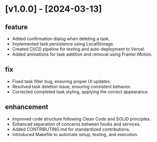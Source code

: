 # [v1.0.0] - [2024-03-13]

## feature
- Added confirmation dialog when deleting a task.
- Implemented task persistence using LocalStorage.
- Created CI/CD pipeline for testing and auto-deployment to Vercel.
- Added animations for task addition and removal using Framer Motion.

## fix
- Fixed task filter bug, ensuring proper UI updates.
- Resolved task deletion issue, ensuring consistent behavior.
- Corrected completed task styling, applying the correct appearance.

## enhancement
- Improved code structure following Clean Code and SOLID principles.
- Enhanced separation of concerns between hooks and services.
- Added CONTRIBUTING.md for standardized contributions.
- Introduced Makefile to automate setup, testing, and execution.